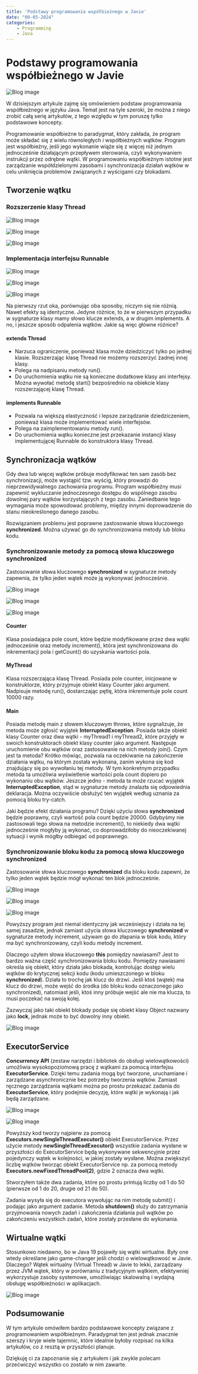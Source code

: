 ```yaml
---
title: 'Podstawy programowania współbieżnego w Javie'
date: "09-05-2024"
categories:
    - Programming
    - Java
---
```


# Podstawy programowania współbieżnego w Javie

![Blog image](/programming/programming-podstawy-wspolbieznego.png)

W dzisiejszym artykule zajmę się omówieniem podstaw programowania współbieżnego w języku Java. Temat jest na tyle szeroki, że można z niego zrobić całą serię artykułów, z tego względu w tym poruszę tylko podstawowe koncepty.

Programowanie współbieżne to paradygmat, który zakłada, że program może składać się z wielu równoległych i współbieżnych wątków. Program jest współbieżny, jeśli jego wykonanie wiąże się z więcej niż jednym jednocześnie działającym przepływem sterowania, czyli wykonywaniem instrukcji przez odrębne wątki. W programowaniu współbieżnym istotne jest zarządzanie współdzielonymi zasobami i synchronizacja działań wątków w celu uniknięcia problemów związanych z wyścigami czy blokadami.

## Tworzenie wątku

### Rozszerzenie klasy Thread

![Blog image](/programming/utils/javapodswspo-1.png)

![Blog image](/programming/utils/javapodswspo-2.png)

![Blog image](/programming/utils/javapodswspo-3.png)

### Implementacja interfejsu Runnable

![Blog image](/programming/utils/javapodswspo-4.png)

![Blog image](/programming/utils/javapodswspo-5.png)

![Blog image](/programming/utils/javapodswspo-6.png)

Na pierwszy rzut oka, porównując oba sposoby, niczym się nie różnią. Nawet efekty są identyczne. Jedyne różnice, to że w pierwszym przypadku w sygnaturze klasy mamy słowo klucze extends, a w drugim implements. A no, i jeszcze sposób odpalenia wątków. Jakie są więc główne różnice?

#### extends Thread

- Narzuca ograniczenie, ponieważ klasa może dziedziczyć tylko po jednej klasie. Rozszerzając klasę Thread nie możemy rozszerzyć żadnej innej klasy.
- Polega na nadpisaniu metody run().
- Do uruchomienia wątku nie są konieczne dodatkowe klasy ani interfejsy. Można wywołać metodę start() bezpośrednio na obiekcie klasy rozszerzającej klasę Thread.

#### implements Runnable

- Pozwala na większą elastyczność i lepsze zarządzanie dziedziczeniem, ponieważ klasa może implementować wiele interfejsów.
- Polega na zaimplementowaniu metody run().
- Do uruchomienia wątku konieczne jest przekazanie instancji klasy implementującej Runnable do konstruktora klasy Thread.

## Synchronizacja wątków

Gdy dwa lub więcej wątków próbuje modyfikować ten sam zasób bez synchronizacji, może wystąpić tzw. wyścig, który prowadzi do nieprzewidywalnego zachowania programu. Program współbieżny musi zapewnić wykluczanie jednoczesnego dostępu do wspólnego zasobu dowolnej pary wątków korzystających z tego zasobu. Zaniedbanie tego wymagania może spowodować problemy, między innymi doprowadzenie do stanu nieokreślonego danego zasobu.

Rozwiązaniem problemu jest poprawne zastosowanie słowa kluczowego **synchronized**. Można używać go do synchronizowania metody lub bloku kodu.

### Synchronizowanie metody za pomocą słowa kluczowego synchronized

Zastosowanie słowa kluczowego **synchronized** w sygnaturze metody zapewnia, że tylko jeden wątek może ją wykonywać jednocześnie.

![Blog image](/programming/utils/javapodswspo-7.png)

![Blog image](/programming/utils/javapodswspo-8.png)

![Blog image](/programming/utils/javapodswspo-9.png)

####  Counter

Klasa posiadająca pole count, które będzie modyfikowane przez dwa wątki jednocześnie oraz metody increment(), która jest synchronizowana do inkrementacji pola i getCount() do uzyskania wartości pola.

#### MyThread
Klasa rozszerzająca klasę Thread. Posiada pole counter, inicjowane w konstruktorze, który przyjmuje obiekt klasy Counter jako argument. Nadpisuje metodę run(), dostarczając pętlę, która inkrementuje pole count 10000 razy.

#### Main

Posiada metodę main z słowem kluczowym throws, które sygnalizuje, że metoda może zgłosić wyjątek **InterruptedException**. Posiada także obiekt klasy Counter oraz dwa wątki - myThread1 i myThread2, które przyjęły w swoich konstruktorach obiekt klasy counter jako argument. Następuje uruchomienie obu wątków oraz zastosowanie na nich metody join(). Czym jest ta metoda? Krótko mówiąc, pozwala na oczekiwanie na zakończenie działania wątku, na którym została wykonana, zanim wykona się kod znajdujący się po wywołaniu tej metody. W tym konkretnym przypadku metoda ta umożliwia wyświetlenie wartości pola count dopiero po wykonaniu obu wątków. Jeszcze jedno - metoda ta może rzucać wyjątek **InterruptedException**, stąd w sygnaturze metody znalazła się odpowiednia deklaracja. Można oczywiście obsłużyć ten wyjątek według uznania za pomocą bloku try-catch.

Jaki będzie efekt działania programu? Dzięki użyciu słowa **synchronized** będzie poprawny, czyli wartość pola count będzie 20000. Gdybyśmy nie zastosowali tego słowa na metodzie increment(), to niekiedy dwa wątki jednocześnie mogłyby ją wykonać, co doprowadziłoby do nieoczekiwanej sytuacji i wynik mógłby odbiegać od poprawnego.

### Synchronizowanie bloku kodu za pomocą słowa kluczowego synchronized

Zastosowanie słowa kluczowego **synchronized** dla bloku kodu zapewni, że tylko jeden wątek będzie mógł wykonać ten blok jednocześnie.

![Blog image](/programming/utils/javapodswspo-10.png)

![Blog image](/programming/utils/javapodswspo-11.png)

![Blog image](/programming/utils/javapodswspo-12.png)

Powyższy program jest niemal identyczny jak wcześniejszy i działa na tej samej zasadzie, jednak zamiast użycia słowa kluczowego **synchronized** w sygnaturze metody increment, używam go do złapania w blok kodu, który ma być synchronizowany, czyli kodu metody increment.

Dlaczego użyłem słowa kluczowego **this** pomiędzy nawiasami? Jest to bardzo ważna część synchronizowania bloku kodu. Pomiędzy nawiasami określa się obiekt, który działa jako blokada, kontrolując dostęp wielu wątków do krytycznej sekcji kodu (kodu umieszczonego w bloku **synchronized**). Działa to trochę jak klucz do drzwi. Jeśli ktoś (wątek) ma klucz do drzwi, może wejść do środka (do bloku kodu oznaczonego jako synchronized), natomiast jeśli, ktoś inny próbuje wejść ale nie ma klucza, to musi poczekać na swoją kolej.

Zazwyczaj jako taki obiekt blokady podaje się obiekt klasy Object nazwany jako **lock**, jednak może to być dowolny inny obiekt.

![Blog image](/programming/utils/javapodswspo-13.png)

## ExecutorService

**Concurrency API** (zestaw narzędzi i bibliotek do obsługi wielowątkowości) umożliwia wysokopoziomową pracę z wątkami za pomocą interfejsu **ExecutorService**. Dzięki temu zadania mogą być tworzone, uruchamiane i zarządzane asynchronicznie bez potrzeby tworzenia wątków. Zamiast ręcznego zarządzania wątkami można po prostu przekazać zadania do **ExecutorService**, który podejmie decyzję, które wątki je wykonają i jak będą zarządzane.

![Blog image](/programming/utils/javapodswspo-14.png)

![Blog image](/programming/utils/javapodswspo-15.png)

Powyższy kod tworzy najpierw za pomocą **Executors.newSingleThreadExecutor()** obiekt ExecutorService. Przez użycie metody **newSingleThreadExecutor()** wszystkie zadania wysłane w przyszłości do ExecutorService będą wykonywane sekwencyjnie przez pojedynczy wątek w kolejności, w jakiej zostały wysłane. Można zwiększyć liczbę wątków tworząc obiekt ExecutorService np. za pomocą metody **Executors.newFixedThreadPool(2)**, gdzie 2 oznacza dwa wątki.

Stworzyłem także dwa zadania, które po prostu printują liczby od 1 do 50 (pierwsze od 1 do 20, drugie od 21 do 50).

Zadania wysyła się do executora wywołując na nim metodę submit() i podając jako argument zadanie. Metoda **shutdown()** służy do zatrzymania przyjmowania nowych zadań i zakończenia działania puli wątków po zakończeniu wszystkich zadań, które zostały przesłane do wykonania.

## Wirtualne wątki

Stosunkowo niedawno, bo w Java 19 pojawiły się wątki wirtualne. Były one wtedy określane jako game-changer jeśli chodzi o wielowątkowość w Javie. Dlaczego? Wątek wirtualny (Virtual Thread) w Javie to lekki, zarządzany przez JVM wątek, który w porównaniu z tradycyjnym wątkiem, efektywniej wykorzystuje zasoby systemowe, umożliwiając skalowalną i wydajną obsługę współbieżności w aplikacjach.

![Blog image](/programming/utils/javapodswspo-16.png)

## Podsumowanie

W tym artykule omówiłem bardzo podstawowe koncepty związane z programowaniem współbieżnym. Paradygmat ten jest jednak znacznie szerszy i kryje wiele tajemnic, które idealnie byłoby rozpisać na kilka artykułów, co z resztą w przyszłości planuje.

Dziękuję ci za zapoznanie się z artykułem i jak zwykle polecam przećwiczyć wszystko co zostało w nim zawarte.